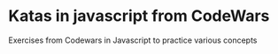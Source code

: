 # Katas in javascript from CodeWars
Exercises from Codewars in Javascript to practice various concepts
